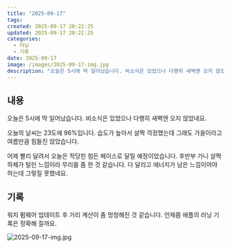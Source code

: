 ```yaml
---
title: "2025-09-17"
tags:
created: 2025-09-17 20:22:25
updated: 2025-09-17 20:22:25
categories:
  - 러닝
  - 기록
date: 2025-09-17
image: /images/2025-09-17-img.jpg
description: "오늘은 5시에 딱 일어났습니다. 비소식은 있었으나 다행히 새벽엔 오지 않았네요. 오늘의 날씨는 23도에 96%입니다. 습도가 높아서 살짝 걱정했는데 그래도 가을이라고 여름만큼 힘들진 않았습니다. 어제 빨리 달려서 오늘은 적당힌 힘든 페이스로 달릴 예정이었습니다. 후반부 가니 살짝 하체가"
---
```


## 내용

오늘은 5시에 딱 일어났습니다. 비소식은 있었으나 다행히 새벽엔 오지 않았네요.

오늘의 날씨는 23도에 96%입니다. 습도가 높아서 살짝 걱정했는데 그래도 가을이라고 여름만큼 힘들진 않았습니다.

어제 빨리 달려서 오늘은 적당힌 힘든 페이스로 달릴 예정이었습니다. 후반부 가니 살짝 하체가 털린 느낌이라 무리를 좀 한 것 같습니다. 다 달리고 에너지가 남은 느낌이어야 하는데 그렇질 못했네요.

## 기록

워치 펌웨어 업데이트 후 거리 계산이 좀 멍청해진 것 같습니다. 언제쯤 애플의 러닝 기록은 정확해 질까요.

 
 ![2025-09-17-img.jpg](/images/2025-09-17-img.jpg)
